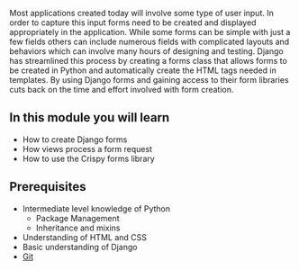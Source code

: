 Most applications created today will involve some type of user input. In order to capture this input forms need to be created and displayed appropriately in the application. While some forms can be simple with just a few fields others can include numerous fields with complicated layouts and behaviors which can involve many hours of designing and testing. Django has streamlined this process by creating a forms class that allows forms to be created in Python and automatically create the HTML tags needed in templates. By using Django forms and gaining access to their form libraries cuts back on the time and effort involved with form creation. 

## In this module you will learn

- How to create Django forms
- How views process a form request
- How to use the Crispy forms library

## Prerequisites

- Intermediate level knowledge of Python
  - Package Management
  - Inheritance and mixins
- Understanding of HTML and CSS
- Basic understanding of Django
- [Git](https://git-scm.com/)